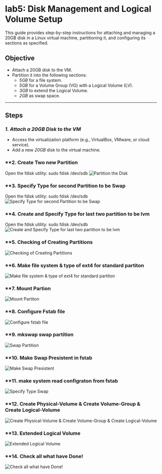 # lab5: Disk Management and Logical Volume Setup

This guide provides step-by-step instructions for attaching and managing a 20GB disk in a Linux virtual machine, partitioning it, and configuring its sections as specified.

## Objective

- Attach a 20GB disk to the VM.
- Partition it into the following sections:
  - *5GB* for a file system.
  - *5GB* for a Volume Group (VG) with a Logical Volume (LV).
  - *3GB* to extend the Logical Volume.
  - *2GB* as swap space.


---

## Steps

### *1. Attach a 20GB Disk to the VM*

- Access the virtualization platform (e.g., VirtualBox, VMware, or cloud service).
- Add a new *20GB* disk to the virtual machine.



### **2. Create Two new Partition
Open the fdisk utility:
sudo fdisk /dev/sdb
![Partition the Disk](photos/2.png)

### **3. Specify Type for second Partition to be Swap
Open the fdisk utility:
sudo fdisk /dev/sdb
![Specify Type for second Partition to be Swap](photos/3.png)

### **4. Create and Specify Type for last two partition to be lvm
Open the fdisk utility:
sudo fdisk /dev/sdb
![Create and Specify Type for last two partition to be lvm](photos/4.png)

### **5. Checking of Creating Partitions

![Checking of Creating Partitions ](photos/5.png)

### **6. Make file system & type of ext4 for standard partiton

![Make file system & type of ext4 for standard partiton](photos/6.png)

### **7. Mount Partion

![Mount Partiton](photos/7.png)

### **8. Configure Fstab file

![Configure fstab file](photos/8.png)

### **9. mkswap swap partition

![Swap Partition](photos/9.png)

### **10. Make Swap Presistent in fstab

![Make Swap Presistent](photos/10.png)

### **11. make system read configraton from fstab

![Specify Type Swap](photos/11.png)

### **12. Create Physical-Volume & Create Volume-Group & Create Logical-Volume

![Create Physical-Volume & Create Volume-Group & Create Logical-Volume](photos/12.png)

### **13. Extended Logical Volume

![Extended Logical Volume](photos/13.png)

### **14. Check all what have Done!

![Check all what have Done!](photos/14.png)
